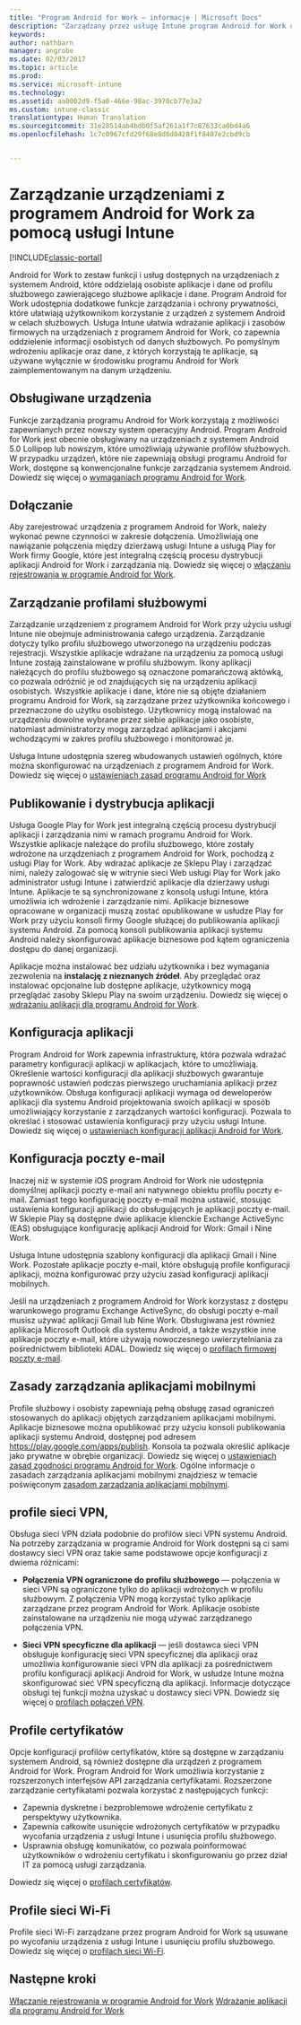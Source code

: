 ```yaml
---
title: "Program Android for Work — informacje | Microsoft Docs"
description: "Zarządzany przez usługę Intune program Android for Work udostępnia dodatkowe funkcje zarządzania i ochrony prywatności, które ułatwiają użytkownikom korzystanie z urządzeń z systemem Android w celach służbowych."
keywords: 
author: nathbarn
manager: angrobe
ms.date: 02/03/2017
ms.topic: article
ms.prod: 
ms.service: microsoft-intune
ms.technology: 
ms.assetid: aa0002d9-f5a0-466e-98ac-3970cb77e3a2
ms.custom: intune-classic
translationtype: Human Translation
ms.sourcegitcommit: 31e28514ab4bdb0f5af261a1f7c87633ca0bd4a6
ms.openlocfilehash: 1c7c0967cfd29f68e8d6d0428f1f8407e2cbd9cb


---
```


# <a name="manage-android-for-work-devices-with-intune"></a>Zarządzanie urządzeniami z programem Android for Work za pomocą usługi Intune

[!INCLUDE[classic-portal](../includes/classic-portal.md)]

Android for Work to zestaw funkcji i usług dostępnych na urządzeniach z systemem Android, które oddzielają osobiste aplikacje i dane od profilu służbowego zawierającego służbowe aplikacje i dane. Program Android for Work udostępnia dodatkowe funkcje zarządzania i ochrony prywatności, które ułatwiają użytkownikom korzystanie z urządzeń z systemem Android w celach służbowych. Usługa Intune ułatwia wdrażanie aplikacji i zasobów firmowych na urządzeniach z programem Android for Work, co zapewnia oddzielenie informacji osobistych od danych służbowych. Po pomyślnym wdrożeniu aplikacje oraz dane, z których korzystają te aplikacje, są używane wyłącznie w środowisku programu Android for Work zaimplementowanym na danym urządzeniu.

## <a name="supported-devices"></a>Obsługiwane urządzenia

Funkcje zarządzania programu Android for Work korzystają z możliwości zapewnianych przez nowszy system operacyjny Android. Program Android for Work jest obecnie obsługiwany na urządzeniach z systemem Android 5.0 Lollipop lub nowszym, które umożliwiają używanie profilów służbowych. W przypadku urządzeń, które nie zapewniają obsługi programu Android for Work, dostępne są konwencjonalne funkcje zarządzania systemem Android. Dowiedz się więcej o [wymaganiach programu Android for Work](https://support.google.com/work/android/answer/6174145?hl=en&ref_topic=6151012).

## <a name="onboarding"></a>Dołączanie

Aby zarejestrować urządzenia z programem Android for Work, należy wykonać pewne czynności w zakresie dołączenia. Umożliwiają one nawiązanie połączenia między dzierżawą usługi Intune a usługą Play for Work firmy Google, które jest integralną częścią procesu dystrybucji aplikacji Android for Work i zarządzania nią. Dowiedz się więcej o [włączaniu rejestrowania w programie Android for Work](https://docs.microsoft.com/intune/deploy-use/set-up-android-for-work).

## <a name="work-profile-management"></a>Zarządzanie profilami służbowymi

Zarządzanie urządzeniem z programem Android for Work przy użyciu usługi Intune nie obejmuje administrowania całego urządzenia. Zarządzanie dotyczy tylko profilu służbowego utworzonego na urządzeniu podczas rejestracji. Wszystkie aplikacje wdrażane na urządzeniu za pomocą usługi Intune zostają zainstalowane w profilu służbowym. Ikony aplikacji należących do profilu służbowego są oznaczone pomarańczową aktówką, co pozwala odróżnić je od znajdujących się na urządzeniu aplikacji osobistych. Wszystkie aplikacje i dane, które nie są objęte działaniem programu Android for Work, są zarządzane przez użytkownika końcowego i przeznaczone do użytku osobistego. Użytkownicy mogą instalować na urządzeniu dowolne wybrane przez siebie aplikacje jako osobiste, natomiast administratorzy mogą zarządzać aplikacjami i akcjami wchodzącymi w zakres profilu służbowego i monitorować je.

Usługa Intune udostępnia szereg wbudowanych ustawień ogólnych, które można skonfigurować na urządzeniach z programem Android for Work. Dowiedz się więcej o [ustawieniach zasad programu Android for Work](android-for-work-policy-settings-in-microsoft-intune.md)

## <a name="app-publishing-and-distribution"></a>Publikowanie i dystrybucja aplikacji

Usługa Google Play for Work jest integralną częścią procesu dystrybucji aplikacji i zarządzania nimi w ramach programu Android for Work. Wszystkie aplikacje należące do profilu służbowego, które zostały wdrożone na urządzeniach z programem Android for Work, pochodzą z usługi Play for Work. Aby wdrażać aplikacje ze Sklepu Play i zarządzać nimi, należy zalogować się w witrynie sieci Web usługi Play for Work jako administrator usługi Intune i zatwierdzić aplikacje dla dzierżawy usługi Intune. Aplikacje te są synchronizowane z konsolą usługi Intune, która umożliwia ich wdrożenie i zarządzanie nimi. Aplikacje biznesowe opracowane w organizacji muszą zostać opublikowane w usłudze Play for Work przy użyciu konsoli firmy Google służącej do publikowania aplikacji systemu Android. Za pomocą konsoli publikowania aplikacji systemu Android należy skonfigurować aplikacje biznesowe pod kątem ograniczenia dostępu do danej organizacji.

Aplikacje można instalować bez udziału użytkownika i bez wymagania zezwolenia na **instalację z nieznanych źródeł**. Aby przeglądać oraz instalować opcjonalne lub dostępne aplikacje, użytkownicy mogą przeglądać zasoby Sklepu Play na swoim urządzeniu. Dowiedz się więcej o [wdrażaniu aplikacji dla programu Android for Work](https://docs.microsoft.com/intune/deploy-use/android-for-work-apps).

## <a name="app-configuration"></a>Konfiguracja aplikacji

Program Android for Work zapewnia infrastrukturę, która pozwala wdrażać parametry konfiguracji aplikacji w aplikacjach, które to umożliwiają. Określenie wartości konfiguracji dla aplikacji służbowych gwarantuje poprawność ustawień podczas pierwszego uruchamiania aplikacji przez użytkowników. Obsługa konfiguracji aplikacji wymaga od deweloperów aplikacji dla systemu Android projektowania swoich aplikacji w sposób umożliwiający korzystanie z zarządzanych wartości konfiguracji. Pozwala to określać i stosować ustawienia konfiguracji przy użyciu usługi Intune. Dowiedz się więcej o [ustawieniach konfiguracji aplikacji Android for Work](afw-app-configuration-policy.md).

## <a name="email-configuration"></a>Konfiguracja poczty e-mail

Inaczej niż w systemie iOS program Android for Work nie udostępnia domyślnej aplikacji poczty e-mail ani natywnego obiektu profilu poczty e-mail. Zamiast tego konfigurację poczty e-mail można ustawić, stosując ustawienia konfiguracji aplikacji do obsługujących je aplikacji poczty e-mail. W Sklepie Play są dostępne dwie aplikacje klienckie Exchange ActiveSync (EAS) obsługujące konfigurację aplikacji Android for Work: Gmail i Nine Work.

Usługa Intune udostępnia szablony konfiguracji dla aplikacji Gmail i Nine Work. Pozostałe aplikacje poczty e-mail, które obsługują profile konfiguracji aplikacji, można konfigurować przy użyciu zasad konfiguracji aplikacji mobilnych.

Jeśli na urządzeniach z programem Android for Work korzystasz z dostępu warunkowego programu Exchange ActiveSync, do obsługi poczty e-mail musisz używać aplikacji Gmail lub Nine Work. Obsługiwana jest również aplikacja Microsoft Outlook dla systemu Android, a także wszystkie inne aplikacje poczty e-mail, które używają nowoczesnego uwierzytelniania za pośrednictwem biblioteki ADAL. Dowiedz się więcej o [profilach firmowej poczty e-mail](configure-access-to-corporate-email-using-email-profiles-with-microsoft-intune.md).

## <a name="mobile-app-management-policies"></a>Zasady zarządzania aplikacjami mobilnymi

Profile służbowy i osobisty zapewniają pełną obsługę zasad ograniczeń stosowanych do aplikacji objętych zarządzaniem aplikacjami mobilnymi. Aplikacje biznesowe można opublikować przy użyciu konsoli publikowania aplikacji systemu Android, dostępnej pod adresem https://play.google.com/apps/publish. Konsola ta pozwala określić aplikacje jako prywatne w obrębie organizacji. Dowiedz się więcej o [ustawieniach zasad zgodności programu Android for Work](afw-compliance-policy-settings-in-microsoft-intune.md). Ogólne informacje o zasadach zarządzania aplikacjami mobilnymi znajdziesz w temacie poświęconym [zasadom zarządzania aplikacjami mobilnymi](protect-app-data-using-mobile-app-management-policies-with-microsoft-intune.md).

## <a name="vpn-profiles"></a>profile sieci VPN,

Obsługa sieci VPN działa podobnie do profilów sieci VPN systemu Android. Na potrzeby zarządzania w programie Android for Work dostępni są ci sami dostawcy sieci VPN oraz takie same podstawowe opcje konfiguracji z dwiema różnicami:

-  **Połączenia VPN ograniczone do profilu służbowego** — połączenia w sieci VPN są ograniczone tylko do aplikacji wdrożonych w profilu służbowym. Z połączenia VPN mogą korzystać tylko aplikacje zarządzane przez program Android for Work. Aplikacje osobiste zainstalowane na urządzeniu nie mogą używać zarządzanego połączenia VPN.

-  **Sieci VPN specyficzne dla aplikacji** — jeśli dostawca sieci VPN obsługuje konfigurację sieci VPN specyficznej dla aplikacji oraz umożliwia konfigurowanie sieci VPN dla aplikacji za pośrednictwem profilu konfiguracji aplikacji Android for Work, w usłudze Intune można skonfigurować sieć VPN specyficzną dla aplikacji. Informacje dotyczące obsługi tej funkcji można uzyskać u dostawcy sieci VPN. Dowiedz się więcej o [profilach połączeń VPN](vpn-connections-in-microsoft-intune.md).

## <a name="certificate-profiles"></a>Profile certyfikatów

Opcje konfiguracji profilów certyfikatów, które są dostępne w zarządzaniu systemem Android, są również dostępne dla urządzeń z programem Android for Work. Program Android for Work umożliwia korzystanie z rozszerzonych interfejsów API zarządzania certyfikatami. Rozszerzone zarządzanie certyfikatami pozwala korzystać z następujących funkcji:

- Zapewnia dyskretne i bezproblemowe wdrożenie certyfikatu z perspektywy użytkownika.
-  Zapewnia całkowite usunięcie wdrożonych certyfikatów w przypadku wycofania urządzenia z usługi Intune i usunięcia profilu służbowego.
-  Usprawnia obsługę komunikatów, co pozwala poinformować użytkowników o wdrożeniu certyfikatu i skonfigurowaniu go przez dział IT za pomocą usługi zarządzania.

Dowiedz się więcej o [profilach certyfikatów](secure-resource-access-with-certificate-profiles.md).

## <a name="wi-fi-profiles"></a>Profile sieci Wi-Fi

Profile sieci Wi-Fi zarządzane przez program Android for Work są usuwane po wycofaniu urządzenia z usługi Intune i usunięciu profilu służbowego. Dowiedz się więcej o [profilach sieci Wi-Fi](wi-fi-connections-in-microsoft-intune.md).

## <a name="next-steps"></a>Następne kroki
[Włączanie rejestrowania w programie Android for Work](https://docs.microsoft.com/en-us/intune/deploy-use/set-up-android-for-work)
[Wdrażanie aplikacji dla programu Android for Work](https://docs.microsoft.com/en-us/intune/deploy-use/android-for-work-apps)



<!--HONumber=Feb17_HO1-->


